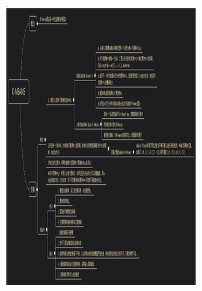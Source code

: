 .<img src="https://raw.githubusercontent.com/lqlqtctc/cv-assignment/master/week2/image/K-means(xmind).png" width="1622" height="738" />
